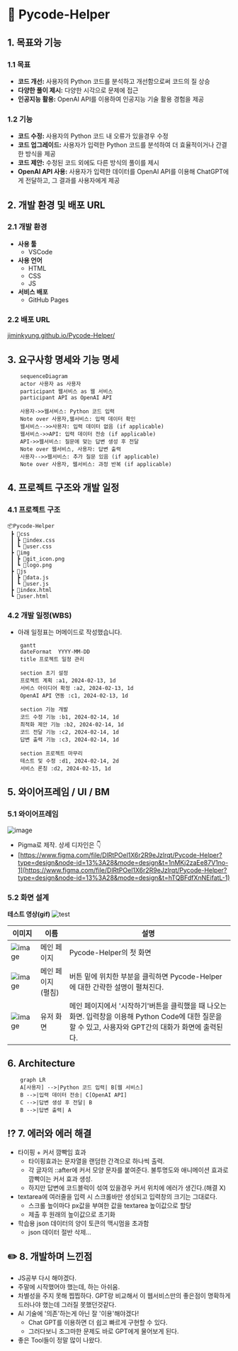 # 🐍 Pycode-Helper

## 1. 목표와 기능

### 1.1 목표
- **코드 개선:** 사용자의 Python 코드를 분석하고 개선함으로써 코드의 질 상승
- **다양한 풀이 제시:** 다양한 시각으로 문제에 접근
- **인공지능 활용:** OpenAI API를 이용하여 인공지능 기술 활용 경험을 제공

### 1.2 기능
- **코드 수정:** 사용자의 Python 코드 내 오류가 있을경우 수정
- **코드 업그레이드:** 사용자가 입력한 Python 코드를 분석하여 더 효율적이거나 간결한 방식을 제공
- **코드 제안:** 수정된 코드 외에도 다른 방식의 풀이를 제시
- **OpenAI API 사용:** 사용자가 입력한 데이터를 OpenAI API를 이용해 ChatGPT에게 전달하고, 그 결과를 사용자에게 제공


## 2. 개발 환경 및 배포 URL

### 2.1 개발 환경
- **사용 툴**
    - VSCode
- **사용 언어**
    - HTML
    - CSS
    - JS
- **서비스 배포**
    - GitHub Pages

### 2.2 배포 URL
[jiminkyung.github.io/Pycode-Helper/](https://jiminkyung.github.io/Pycode-Helper/)


## 3. 요구사항 명세와 기능 명세
```mermaid
    sequenceDiagram
    actor 사용자 as 사용자
    participant 웹서비스 as 웹 서비스
    participant API as OpenAI API

    사용자->>웹서비스: Python 코드 입력
    Note over 사용자,웹서비스: 입력 데이터 확인
    웹서비스-->>사용자: 입력 데이터 없음 (if applicable)
    웹서비스->>API: 입력 데이터 전송 (if applicable)
    API->>웹서비스: 질문에 맞는 답변 생성 후 전달
    Note over 웹서비스, 사용자: 답변 출력
    사용자-->>웹서비스: 추가 질문 있음 (if applicable)
    Note over 사용자, 웹서비스: 과정 반복 (if applicable)
```


## 4. 프로젝트 구조와 개발 일정

### 4.1 프로젝트 구조
```
📦Pycode-Helper
 ┣ 📂css
 ┃ ┣ 📜index.css
 ┃ ┗ 📜user.css
 ┣ 📂img
 ┃ ┣ 📜git_icon.png
 ┃ ┗ 📜logo.png
 ┣ 📂js
 ┃ ┣ 📜data.js
 ┃ ┗ 📜user.js
 ┣ 📜index.html
 ┗ 📜user.html
```
### 4.2 개발 일정(WBS)
* 아래 일정표는 머메이드로 작성했습니다.
```mermaid
    gantt
    dateFormat  YYYY-MM-DD
    title 프로젝트 일정 관리
    
    section 초기 설정
    프로젝트 계획 :a1, 2024-02-13, 1d
    서비스 아이디어 확정 :a2, 2024-02-13, 1d
    OpenAI API 연동 :c1, 2024-02-13, 1d
    
    section 기능 개발
    코드 수정 기능 :b1, 2024-02-14, 1d
    최적화 제안 기능 :b2, 2024-02-14, 1d
    코드 전달 기능 :c2, 2024-02-14, 1d
    답변 출력 기능 :c3, 2024-02-14, 1d
    
    section 프로젝트 마무리
    테스트 및 수정 :d1, 2024-02-14, 2d
    서비스 론칭 :d2, 2024-02-15, 1d
```


## 5. 와이어프레임 / UI / BM

### 5.1 와이어프레임
![image](https://github.com/jiminkyung/Pycode-Helper/assets/128216954/8f122572-22f6-470c-b0bb-5be813b88577)

- Pigma로 제작. 상세 디자인은 👇
- [https://www.figma.com/file/DlRtPOel1X6r2R9eJzlrqt/Pycode-Helper?type=design&node-id=13%3A28&mode=design&t=1nMKj2zaEe87V1no-1](https://www.figma.com/file/DlRtPOel1X6r2R9eJzlrqt/Pycode-Helper?type=design&node-id=13%3A28&mode=design&t=hTQBFdfXnNEifatL-1)

### 5.2 화면 설계
**테스트 영상(gif)**
![test](https://github.com/jiminkyung/orm/assets/128216954/a01f3d71-074d-42a7-b902-5f608d898e21)

|이미지|이름|설명|
|---|---|---|
|![image](https://github.com/jiminkyung/Pycode-Helper/assets/128216954/70dfdc8d-d088-4fdc-9d49-5e6e1bbc0fd0)|메인 페이지|Pycode-Helper의 첫 화면|
|![image](https://github.com/jiminkyung/Pycode-Helper/assets/128216954/4df632ab-98b5-42df-a777-bd196f72b71c)|메인 페이지(펼침)|버튼 밑에 위치한 부분을 클릭하면 Pycode-Helper에 대한 간략한 설명이 펼쳐진다.|
|![image](https://github.com/jiminkyung/Pycode-Helper/assets/128216954/69b936ea-94c5-4e58-94f1-b8d7721b7abf)|유저 화면|메인 페이지에서 '시작하기'버튼을 클릭했을 때 나오는 화면. 입력창을 이용해 Python Code에 대한 질문을 할 수 있고, 사용자와 GPT간의 대화가 화면에 출력된다.|


## 6. Architecture
```mermaid
    graph LR
    A[사용자] -->|Python 코드 입력| B[웹 서비스]
    B -->|입력 데이터 전송| C[OpenAI API]
    C -->|답변 생성 후 전달| B
    B -->|답변 출력| A
```


## ⁉️ 7. 에러와 에러 해결
- 타이핑 + 커서 깜빡임 효과
    - 타이핑효과는 문자열을 랜덤한 간격으로 하나씩 출력.
    - 각 글자의 ::after에 커서 모양 문자를 붙여준다. 불투명도와 애니메이션 효과로 깜빡이는 커서 효과 생성.
    - 하지만 답변에 코드블럭이 섞여 있을경우 커서 위치에 에러가 생긴다.(해결 X)
- textarea에 여러줄을 입력 시 스크롤바만 생성되고 입력창의 크기는 그대로다.
    - 스크롤 높이마다 px값을 부여한 값을 textarea 높이값으로 할당
    - 제출 후 원래의 높이값으로 초기화
- 학습용 json 데이터의 양이 토큰의 맥시멈을 초과함
    - json 데이터 절반 삭제...


## ✏️ 8. 개발하며 느낀점
- JS공부 다시 해야겠다.
- 주말에 시작했어야 했는데, 하는 아쉬움.
- 차별성을 주지 못해 찝찝하다. GPT랑 비교해서 이 웹서비스만의 좋은점이 명확하게 드러나야 했는데 그러질 못했던것같다.
- AI 기술에 '의존'하는게 아닌 잘 '이용'해야겠다!
    - Chat GPT를 이용하면 더 쉽고 빠르게 구현할 수 있다.
    - 그러다보니 조그마한 문제도 바로 GPT에게 물어보게 된다.
- 좋은 Tool들이 정말 많이 나왔다.
